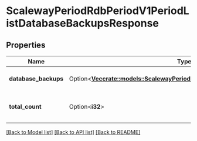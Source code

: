 # ScalewayPeriodRdbPeriodV1PeriodListDatabaseBackupsResponse

## Properties

Name | Type | Description | Notes
------------ | ------------- | ------------- | -------------
**database_backups** | Option<[**Vec<crate::models::ScalewayPeriodRdbPeriodV1PeriodDatabaseBackup>**](scaleway.rdb.v1.DatabaseBackup.md)> | List of database backups | [optional]
**total_count** | Option<**i32**> | Total count of database backups available | [optional]

[[Back to Model list]](../README.md#documentation-for-models) [[Back to API list]](../README.md#documentation-for-api-endpoints) [[Back to README]](../README.md)


